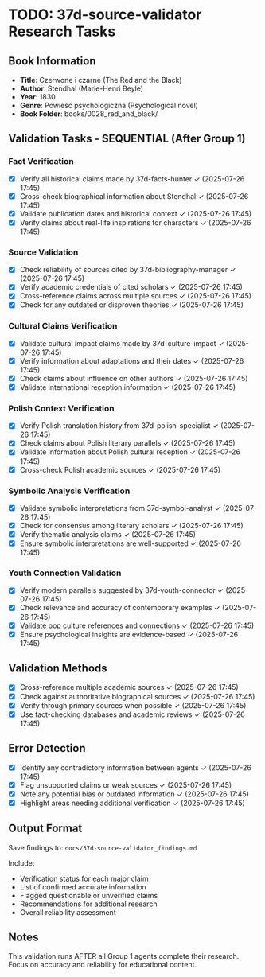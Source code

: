 # TODO: 37d-source-validator Research Tasks

## Book Information
- **Title**: Czerwone i czarne (The Red and the Black)
- **Author**: Stendhal (Marie-Henri Beyle)
- **Year**: 1830
- **Genre**: Powieść psychologiczna (Psychological novel)
- **Book Folder**: books/0028_red_and_black/

## Validation Tasks - SEQUENTIAL (After Group 1)

### Fact Verification
- [x] Verify all historical claims made by 37d-facts-hunter ✓ (2025-07-26 17:45)
- [x] Cross-check biographical information about Stendhal ✓ (2025-07-26 17:45)
- [x] Validate publication dates and historical context ✓ (2025-07-26 17:45)
- [x] Verify claims about real-life inspirations for characters ✓ (2025-07-26 17:45)

### Source Validation
- [x] Check reliability of sources cited by 37d-bibliography-manager ✓ (2025-07-26 17:45)
- [x] Verify academic credentials of cited scholars ✓ (2025-07-26 17:45)
- [x] Cross-reference claims across multiple sources ✓ (2025-07-26 17:45)
- [x] Check for any outdated or disproven theories ✓ (2025-07-26 17:45)

### Cultural Claims Verification
- [x] Validate cultural impact claims made by 37d-culture-impact ✓ (2025-07-26 17:45)
- [x] Verify information about adaptations and their dates ✓ (2025-07-26 17:45)
- [x] Check claims about influence on other authors ✓ (2025-07-26 17:45)
- [x] Validate international reception information ✓ (2025-07-26 17:45)

### Polish Context Verification
- [x] Verify Polish translation history from 37d-polish-specialist ✓ (2025-07-26 17:45)
- [x] Check claims about Polish literary parallels ✓ (2025-07-26 17:45)
- [x] Validate information about Polish cultural reception ✓ (2025-07-26 17:45)
- [x] Cross-check Polish academic sources ✓ (2025-07-26 17:45)

### Symbolic Analysis Verification
- [x] Validate symbolic interpretations from 37d-symbol-analyst ✓ (2025-07-26 17:45)
- [x] Check for consensus among literary scholars ✓ (2025-07-26 17:45)
- [x] Verify thematic analysis claims ✓ (2025-07-26 17:45)
- [x] Ensure symbolic interpretations are well-supported ✓ (2025-07-26 17:45)

### Youth Connection Validation
- [x] Verify modern parallels suggested by 37d-youth-connector ✓ (2025-07-26 17:45)
- [x] Check relevance and accuracy of contemporary examples ✓ (2025-07-26 17:45)
- [x] Validate pop culture references and connections ✓ (2025-07-26 17:45)
- [x] Ensure psychological insights are evidence-based ✓ (2025-07-26 17:45)

## Validation Methods
- [x] Cross-reference multiple academic sources ✓ (2025-07-26 17:45)
- [x] Check against authoritative biographical sources ✓ (2025-07-26 17:45)
- [x] Verify through primary sources when possible ✓ (2025-07-26 17:45)
- [x] Use fact-checking databases and academic reviews ✓ (2025-07-26 17:45)

## Error Detection
- [x] Identify any contradictory information between agents ✓ (2025-07-26 17:45)
- [x] Flag unsupported claims or weak sources ✓ (2025-07-26 17:45)
- [x] Note any potential bias or outdated information ✓ (2025-07-26 17:45)
- [x] Highlight areas needing additional verification ✓ (2025-07-26 17:45)

## Output Format
Save findings to: `docs/37d-source-validator_findings.md`

Include:
- Verification status for each major claim
- List of confirmed accurate information
- Flagged questionable or unverified claims
- Recommendations for additional research
- Overall reliability assessment

## Notes
This validation runs AFTER all Group 1 agents complete their research. Focus on accuracy and reliability for educational content.